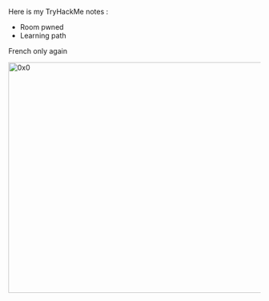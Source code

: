 Here is my TryHackMe notes :

- Room pwned
- Learning path

French only again


<img width="824" height="461" alt="0x0" src="https://github.com/user-attachments/assets/4222ec0b-6c88-4e88-9d22-b593e8025cb3" />
